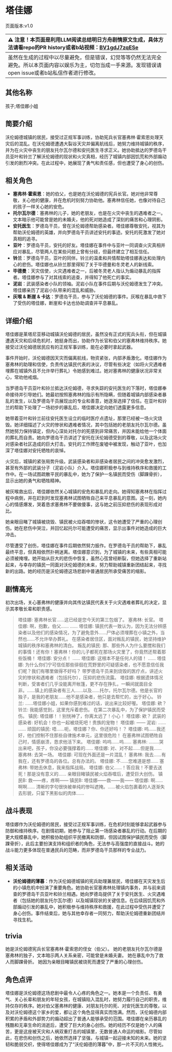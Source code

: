 # 塔佳娜
页面版本:v1.0
 

| :warning: 注意！本页面是利用LLM阅读总结明日方舟剧情原文生成，具体方法请看repo的PR history或者b站视频：[BV1gdJ7zqESe](https://www.bilibili.com/video/BV1gdJ7zqESe/)         |
|:----------------------------|
| 虽然在生成的过程中以尽量避免，但是错误，幻觉等等仍然无法完全避免。所以本页面内容以娱乐为主，切勿当成一手来源。发现错误请open issue或者b站私信作者进行修改。|



## 其他名称
孩子;塔佳娜小姐
## 简要介绍
沃伦姆德城镇的居民，接受过正规军事训练，协助宪兵长官塞弗林·霍索恩处理天灾后的混乱。在沃伦姆德遭遇大裂谷天灾并偏离航线后，她努力维持城镇的秩序，并为在火灾中丧生的朋友托尔瓦尔德和安托医生寻求正义。她协助抵达的罗德岛干员亚叶和铃兰了解沃伦姆德的现状和火灾真相，经历了城镇内部因饥荒和外部煽动引发的剧烈冲突。在此过程中，她展现了勇气和责任感，但也遭受了身心的创伤。
## 相关角色
-   **塞弗林·霍索恩**：她的伯父，也是她在沃伦姆德的宪兵长官。她对他非常尊敬，关心他的健康，并在危机时刻努力协助他。塞弗林信任她，也像对待自己的孩子一样关心她的安危。
-   **托尔瓦尔德**：塞弗林的儿子，她的老朋友，也是在火灾中丧生的遇难者之一。文本暗示他可能曾是她的未婚夫，他的死对她造成了深刻的痛苦和心理阴影。
-   **安托医生**：罗德岛干员，曾在沃伦姆德帮助感染者。塔佳娜尊敬安托，视其为帮助沃伦姆德的英雄，并向罗德岛干员讲述安托的事迹。安托的死激发了她对真相的追寻。
-   **亚叶**：罗德岛干员，安托的好友。塔佳娜在事件中与亚叶一同调查火灾真相并应对暴乱，尽管两人在某些问题上曾有分歧，但最终建立了相互信任。
-   **铃兰**：罗德岛干员，亚叶的同伴。铃兰的温柔和共情帮助塔佳娜表达和处理内心的悲伤。塔佳娜也从铃兰那里得知了关于毕德曼和冬灵老人的新线索。
-   **毕德曼**：天灾信使，火灾遇难者之一，后被冬灵老人指认为煽动暴乱的指挥者。塔佳娜参与了对其线索的追查，并得知了他死亡的事实。
-   **泥岩**：武装感染者小队的领袖。泥岩小队在事件后期与沃伦姆德发生了冲突。塔佳娜亲历了泥岩小队带来的混乱和威胁。
-   **灰喉 & 断崖 & 卡达**：罗德岛干员，参与了沃伦姆德的事件。灰喉在暴乱中救下了受伤的塔佳娜，断崖和卡达也协助调查并平息暴乱。
## 详细介绍
塔佳娜是莱塔尼亚移动城镇沃伦姆德的居民，虽然没有正式的宪兵头衔，但在城镇遭遇天灾和后续危机时，她挺身而出，协助作为长官和伯父的塞弗林维持秩序。她接受过沃伦姆德居民应有的正规军事训练，能在必要时拿起武器。

事件开始时，沃伦姆德因天灾而偏离航线，物资紧张，内部矛盾激化。塔佳娜作为塞弗林的助理和信使，负责传达镇民代表的决议，尽管有些决定（如将火灾遇难者埋葬在城镇外且不允许举行葬礼）令她感到难过。她对塞弗林的健康状况非常关心，常劝他戒烟。

当罗德岛干员亚叶和铃兰抵达沃伦姆德，寻求失踪的安托医生的下落时，塔佳娜奉命接待并引导她们。她最初按照塞弗林的指示有所隐瞒，但随着城镇内部感染者暴乱的发生，以及罗德岛干员展现出的专业和善意，她逐渐选择了信任。在亚叶和铃兰的帮助下处理了一场初步的暴乱后，塔佳娜决定向她们透露更多信息。

她带着亚叶和铃兰前往安托医生设立的临时医疗点遗址，那里已经被一场火灾烧毁。她详细描述了火灾的惨状和遇难者情况，其中包括她的老朋友托尔瓦尔德。虽然她努力保持镇定，但内心深处对托尔的死感到非常痛苦，并因未能给他一个体面的葬礼而自责。她向罗德岛干员讲述了安托在沃伦姆德受到的尊敬，以及这场火灾对感染者社区造成的巨大打击。安托的工作牌在废墟中被发现，触动了亚叶，也加深了塔佳娜对安托牺牲的哀悼。

火灾后，城镇的紧张局势升级。武装感染者和非感染者居民之间的冲突愈发激烈，甚至有外部的武装分子（泥岩小队）介入。塔佳娜积极参与到维持秩序和救援的工作中。在一场试图疏散平民的暴乱中，她为了保护一名镇民而受伤（脚踝骨折），显示出她的勇气和牺牲精神。

被灰喉救出后，塔佳娜依然关心城镇的安危和暴乱的走向。她得知塞弗林在指挥过程中病倒，并在赶到时发现塞弗林试图牺牲自己来平息暴乱的意图。这一刻，她内心的情感爆发，哭着恳求塞弗林不要做傻事，这与她之前压抑悲伤的表现形成对比。

她亲眼目睹了城镇被烧毁、镇民被火焰吞噬的惨状，这令她遭受了严重的心理创伤。她在悲伤中哭泣，并回忆起托尔可能遭受的痛苦，显示出事件对她造成的巨大冲击。

尽管遭受了创伤，塔佳娜在事件后期依然努力振作。在罗德岛干员的帮助下，暴乱最终平息，但真相依然扑朔迷离。塔佳娜意识到，为了城镇的未来，有些真相可能必须被掩埋。她开始从巨大的悲伤中恢复，虽然心弦曾经断裂，但她选择了重新站起来，与幸存的镇民一同面对沃伦姆德的未来，努力帮助城镇重新团结起来，寻找新的出路。她的经历是沃伦姆德这场悲剧中普通居民所承受痛苦的缩影。
## 剧情高光
初次出场，关心塞弗林的健康并向其传达镇民代表关于火灾遇难者葬礼的决定，显示其孝敬长辈和职责感。
> 塔佳娜:  塞弗林长官......这已经是您今天的第三包烟了。
> 塞弗林:  长官。
> 塔佳娜:  啊，抱歉，伯父......
> ......
> 塔佳娜:  镇民代表一致认为，因为无法分辨感染者以及他们的感染情况，为了避免意外......尸体必须埋葬在小镇之外，当然也......不允许举办葬礼。
在感染者居住区，面对叛乱的镇民，她坚持维护城镇的秩序和塞弗林的清白。
> 叛乱的镇民:  那、那些外人为什么要搅和我们的事情！还有你！塞弗林！你的儿子都死在那场火灾里了，你竟然还帮着那些饭桶！
> 塔佳娜:  安分点！
> ......
> 塔佳娜:  这根本不是任何人的错！
> ......
> 塔佳娜:  为什么你们宁可信任那些徘徊在荒野里的可疑感染者，也不愿意信任我们呢？我们有哪里做得不好吗？
带罗德岛干员来到烧毁的医疗点，讲述火灾的惨状和遇难者（包括托尔），压抑的悲伤流露。
> 塔佳娜:  根据遗体情况判断，受害者们几乎没能离开帐篷，更不存在挣扎，一瞬间就面目全非。......镇上的感染者有三人......以及......托尔，托尔瓦尔德。他是长官的独子，是我的老朋友......他不是感染者，他只是去帮忙的，出于好心。
> 铃兰:  ......塔佳娜小姐，如果你感到难过的话，说出来比较好喔。
> 塔佳娜:  欸？
> 铃兰:  我能感觉到，这里充斥着悲伤。
在第二次暴乱中，为了保护镇民而受伤。
> 镇民:  塔佳娜！！别恍神了，你离太远了！小心！
> 塔佳娜:  欸？
> 武装的感染者:  好机会！你也一起被烧死吧！贵族的宠物！
> 塔佳娜:  ——
> 泥岩:  ......
> ......
> 顽固的镇民:  唔......呃，塔佳娜？你、你还好吗！？
> 塔佳娜:  呜......我还好，他们控制不住那些自律施术单元，这里很危险！
在塞弗林试图牺牲自己时，情感崩溃，恳求他活下来。
> 塔佳娜:  呜呜......呜......
> 塞弗林:  ........哭出来吧，孩子，你没必要强撑着的......
> 塔佳娜:  对、对不起......但是我......
> 塞弗林:  去哭一场。
> 塔佳娜:  可现在外面还是一片混乱！
> 塞弗林:  我去......有我在，还有罗德岛的各位。总有办法的。
> 塔佳娜:  不......您难道是想......
> 塞弗林:  带她去休息，我来指挥战局。
> 塔佳娜:  伯父......！答应我！不要去送死！那是没有意义的......
亲眼目睹镇民被火焰吞噬后，遭受巨大创伤。
> 镇民B:  救——疼，疼啊——
> 镇民B:  塔佳娜——救——我——
> 塔佳娜:  啊......啊啊......
> 清晰的字句很快被单纯的惨叫遮掩。......被火焰包裹着的人逐渐失去形貌，只留下黑影似的肉体......
## 战斗表现
塔佳娜作为沃伦姆德的居民，接受过正规军事训练，在危机时刻能够拿起武器参与防御和维持秩序。在剧情初期，她参与了阻止第一场感染者暴乱的行动。在后期的更大规模暴乱中，她积极协助组织平民撤离和防御，但因试图保护镇民而受伤（脚踝骨折），此后主要扮演支持和组织者的角色，无法参与高强度的直接战斗。她的战斗能力更多体现在普通民兵的范畴，而非罗德岛干员那样的专业战力。
## 相关活动
-   **沃伦姆德的薄暮**：作为沃伦姆德城镇的宪兵助理兼居民，塔佳娜在天灾发生后的小镇危机中扮演了重要角色。她协助长官塞弗林处理镇内事务，并与前来调查的罗德岛干员亚叶和铃兰相遇。她向罗德岛提供了关于安托医生、火灾遇难者（包括她的朋友托尔瓦尔德）以及城镇现状的关键信息。在后续因饥荒和外部煽动引发的暴乱中，她积极参与维持秩序和救援，在此过程中受伤并遭受了身心创伤。事件结束后，她与其他幸存者一同努力，帮助沃伦姆德重新团结并寻找生机。
## trivia
她是沃伦姆德宪兵长官塞弗林·霍索恩的侄女（伯父）。
她的老朋友托尔瓦尔德是塞弗林的独子，文本暗示两人关系亲密，可能曾是未婚夫妻。
她在暴乱中为了救人而脚踝骨折。
她因为亲眼目睹镇民被烧死而遭受了严重的心理创伤。
## 角色点评
塔佳娜是沃伦姆德这场悲剧中最令人心疼的角色之一。她本是一个负责任、有勇气、关心长辈和朋友的年轻女孩，在城镇陷入混乱时，她努力履行自己的职责，维持仅存的秩序。她对伯父塞弗林的健康、对朋友托尔的死、对安托医生的尊敬，以及对沃伦姆德这个家乡的爱，都让这个角色显得真实而饱满。然而，沃伦姆德内部积累的矛盾和外部势力的煽动超出了普通人能够承受的范围。塔佳娜在亲历暴乱的残酷和无辜生命的消逝后，遭受了巨大的身心创伤。她的经历不仅是她个人的痛苦，更是这座被天灾和人祸双重打击的城镇里，无数普通人命运的缩影。尽管如此，在悲伤和创伤之后，她依然选择了坚强，与城镇一起迎接未知的未来。她的坚韧和脆弱交织，使得塔佳娜成为了“沃伦姆德的薄暮”中，那一片不灭的人性微光。